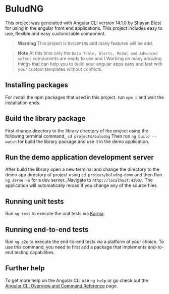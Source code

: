 # BuludNG

This project was generated with [Angular CLI](https://github.com/angular/angular-cli) version 14.1.0 by [Shayan Blest](https://github.com/shayanblest) for using in the angular front end applications.
This project includes easy to use, flexible and easy customizable component.


>**Warning** 
 This project is `DVELOPING` and many features will be add.
 
>**Note**
At this time only the `Data Table, Alerts, Modal and Advanced select` components are ready to use and I Working on many amazing things that can help you to build your angular apps easy and fast with your custom templates without conflicts.


## Installing packages

For install the npm packages that used in this project. run `npm i` and wait the installation ends.

## Build the library package
First change directory to the library directory of the project using the following terminal command_
`cd projects/buludng` Then run `ng build --watch` for build the library package and use it in the demo application.

## Run the demo application development server
After build the library open a new terminal and change the directory to the demo app directory of project using `cd projces/buludng-demo` and then Run `ng serve -o` for a dev server._Navigate to `http://localhost:4300/`. The application will automatically reload if you change any of the source files.

## Running unit tests

Run `ng test` to execute the unit tests via [Karma](https://karma-runner.github.io).

## Running end-to-end tests

Run `ng e2e` to execute the end-to-end tests via a platform of your choice. To use this command, you need to first add a package that implements end-to-end testing capabilities.

## Further help

To get more help on the Angular CLI use `ng help` or go check out the [Angular CLI Overview and Command Reference](https://angular.io/cli) page.
